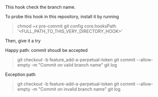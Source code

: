 This hook check the branch name.

To probe this hook in this repository, install it by running
> chmod +x pre-commit 
> git config core.hooksPath '<FULL_PATH_TO_THIS_VERY_DIRECTORY_HOOK>'

Then, give it a try

Happy path: commit shoudl be accepted
> git checkout -b feature_add-a-perpetual-token
> git commit --allow-empty -m "Commit on valid branch name"
> git log

Exception path
> git checkout -b feature-add-a-perpetual-token
> git commit --allow-empty -m "Commit on invalid branch name"
> git log
